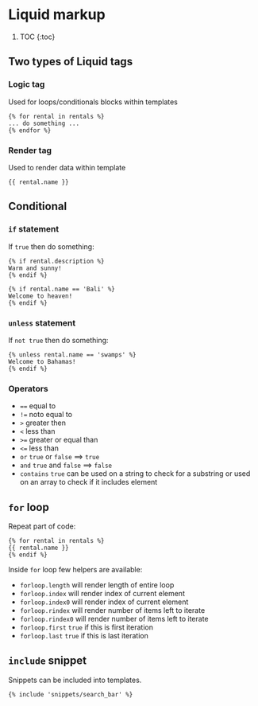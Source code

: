 # Liquid markup
1. TOC
{:toc}

## Two types of Liquid tags

### Logic tag

Used for loops/conditionals blocks within templates

~~~django
{% for rental in rentals %}
... do something ...
{% endfor %}
~~~

### Render tag

Used to render data within template

~~~django
{{ rental.name }}
~~~

## Conditional

### `if` statement

If `true` then do something:

~~~django
{% if rental.description %}
Warm and sunny!
{% endif %}
~~~

~~~django
{% if rental.name == 'Bali' %}
Welcome to heaven!
{% endif %}
~~~

### `unless` statement

If `not true` then do something:

~~~django
{% unless rental.name == 'swamps' %}
Welcome to Bahamas!
{% endif %}
~~~

### Operators

* `==` equal to
* `!=` noto equal to
* `>` greater then
* `<` less than
* `>=` greater or equal than
* `<=` less than
* `or` `true` or `false` ==> `true`
* `and` `true` and `false` ==> `false`
* `contains` `true` can be used on a string to check for a substring or used on an array to check if it includes element 

## `for` loop

Repeat part of code:

~~~django
{% for rental in rentals %}
{{ rental.name }}
{% endif %}
~~~

Inside `for` loop few helpers are available:

* `forloop.length` will render length of entire loop
* `forloop.index` will render index of current element
* `forloop.index0` will render index of current element
* `forloop.rindex` will render number of items left to iterate
* `forloop.rindex0` will render number of items left to iterate
* `forloop.first` `true` if this is first iteration
* `forloop.last` `true` if this is last iteration

## `include` snippet

Snippets can be included into templates.

~~~django
{% include 'snippets/search_bar' %}
~~~
